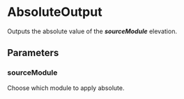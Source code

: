 # AbsoluteOutput

Outputs the absolute value of the _**sourceModule**_ elevation.

## Parameters

### sourceModule

Choose which module to apply absolute.

